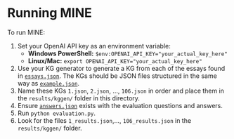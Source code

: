 # Running MINE

To run MINE:
1. Set your OpenAI API key as an environment variable:
   - **Windows PowerShell:** `$env:OPENAI_API_KEY="your_actual_key_here"`
   - **Linux/Mac:** `export OPENAI_API_KEY="your_actual_key_here"`
2. Use your KG generator to generate a KG from each of the essays found in [`essays.json`](essays.json). The KGs should be JSON files structured in the same way as [`example.json`](example.json).
3. Name these KGs `1.json`, `2.json`, ..., `106.json` in order and place them in the `results/kggen/` folder in this directory.
4. Ensure [`answers.json`](answers.json) exists with the evaluation questions and answers.
5. Run `python evaluation.py`.
6. Look for the files `1_results.json`,..., `106_results.json` in the `results/kggen/` folder.
